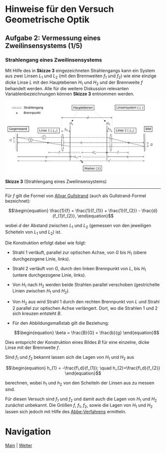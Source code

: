 # Hinweise für den Versuch Geometrische Optik

## Aufgabe 2: Vermessung eines Zweilinsensystems (1/5)

### Strahlengang eines Zweilinsensystems

Mit Hilfe des in **Skizze 3** eingezeichneten Strahlengangs kann ein System aus zwei Linsen $L_{1}$ und $L_{2}$ (mit den Brennweiten $f_{1}$ und $f_{2}$) wie eine einzige dicke Linse $L$ mit den Hauptebenen $H_{1}$ und $H_{2}$ und der Brennweite $f$ behandelt werden. Alle für die weitere Diskussion relevanten Variablenbezeichnungen können **Skizze 3** entnommen werden.

<img src="./figures/AbbeVerfahren.png" width="900" style="zoom:100%;" />

**Skizze 3** (Strahlengang eines Zweilinsensystems)

---

Für $f$ gilt die Formel von [Allvar Gullstrand](https://de.wikipedia.org/wiki/Allvar_Gullstrand) (auch als Gullstrand-Formel bezeichnet): 

```math
\begin{equation}
\frac{1}{f} = \frac{1}{f_{1}} + \frac{1}{f_{2}} - \frac{d}{f_{1}f_{2}},
\end{equation}
```

wobei $d$ der Abstand zwischen $L_{1}$ und $L_{2}$ (gemessen von den jeweiligen Scheiteln von $L_{1}$ und $L_{2}$) ist. 

Die Konstruktion erfolgt dabei wie folgt: 

- Strahl 1 verläuft, parallel zur optischen Achse, von $G$ bis $H_{1}$ (obere durchgezogene Linie, links).

- Strahl 2 verläuft von $G$, durch den linken Brennpunkt von $L$, bis $H_{1}$ (untere durchgezogene Linie, links). 

- Von $H_{1}$ nach $H_{2}$ werden beide Strahlen parallel verschoben (gestrichelte Linien zwischen $H_{1}$ und $H_{2}$).

- Von $H_{2}$ aus wird Strahl 1 durch den rechten Brennpunkt von $L$ und Strahl 2 parallel zur optischen Achse verlängert. Dort, wo die Strahlen 1 und 2 sich kreuzen entsteht $B$.  

- Für den Abbildungsmaßstab gilt die Beziehung: 
  
  ```math
  \begin{equation}
  \beta = \frac{B}{G} = \frac{b}{g}
  \end{equation}
  ```

Dies entspricht der Konstruktion eines Bildes $B$ für eine einzelne, dicke Linse mit der Brennweite $f$.  

Sind $f_{1}$ und $f_{2}$ bekannt lassen sich die Lagen von $H_{1}$ und $H_{2}$ aus 

```math
\begin{equation}
h_{1} = -\frac{f\,d}{f_{1}}; \quad h_{2}=\frac{f\,d}{f_{2}}
\end{equation}
```

berechnen, wobei $h_{1}$ und $h_{2}$ von den Scheiteln der Linsen aus zu messen sind. 

Für diesen Versuch sind $f_{1}$ und $f_{2}$ und damit auch die Lagen von $H_{1}$ und $H_{2}$ zunächst unbekannt. Die Größen $f$, $f_{1}$, $f_{2}$, sowie die Lagen von $H_{1}$ und $H_{2}$ lassen sich jedoch mit Hilfe des [Abbe-Verfahrens](https://de.wikipedia.org/wiki/Abbe-Verfahren) ermitteln.

# Navigation

 [Main](https://git.scc.kit.edu/etp-lehre/p1-for-students/-/tree/main/Geometrische%20Optik) | [Weiter](https://git.scc.kit.edu/etp-lehre/p1-for-students/-/blob/main/Geometrische%20Optik/Hinweise-Aufgabe-2-a.md)

